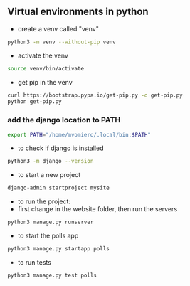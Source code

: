 ## Virtual environments in python
* create a venv called "venv"
```bash
python3 -m venv --without-pip venv
```
* activate the venv
```bash
source venv/bin/activate
```
* get pip in the venv
```bash
curl https://bootstrap.pypa.io/get-pip.py -o get-pip.py
python get-pip.py
```


### add the django location to PATH
```bash
export PATH="/home/mvomiero/.local/bin:$PATH"
```
* to check if django is installed
```bash
python3 -m django --version
```

* to start a new project
```bash
django-admin startproject mysite
```

* to run the project:
* first change in the website folder, then run the servers
```bash
python3 manage.py runserver
```
* to start the polls app
```bash
python3 manage.py startapp polls
```
* to run tests
```bash
python3 manage.py test polls
```
